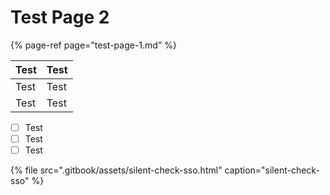 # Test Page 2

{% page-ref page="test-page-1.md" %}



| Test | Test |
| :--- | :--- |
| Test | Test |
| Test | Test |

* [ ] Test
* [ ] Test
* [ ] Test

{% file src=".gitbook/assets/silent-check-sso.html" caption="silent-check-sso" %}

